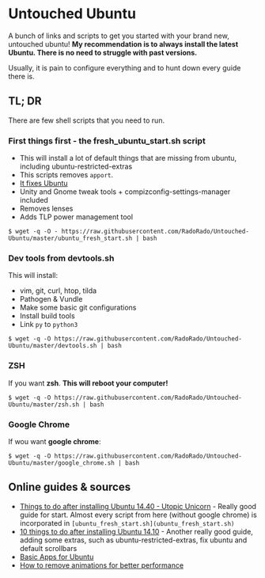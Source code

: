 # Untouched Ubuntu

A bunch of links and scripts to get you started with your brand new, untouched ubuntu! **My recommendation is to always install the latest Ubuntu. There is no need to struggle with past versions.**

Usually, it is pain to configure everything and to hunt down every guide there is.

## TL; DR

There are few shell scripts that you need to run.

### First things first - the fresh_ubuntu_start.sh script

* This will install a lot of default things that are missing from ubuntu, including ubuntu-restricted-extras
* This scripts removes `apport`.
* [It fixes Ubuntu](https://fixubuntu.com/)
* Unity and Gnome tweak tools + compizconfig-settings-manager included
* Removes lenses
* Adds TLP power management tool

```
$ wget -q -O - https://raw.githubusercontent.com/RadoRado/Untouched-Ubuntu/master/ubuntu_fresh_start.sh | bash
```

### Dev tools from devtools.sh

This will install:

* vim, git, curl, htop, tilda
* Pathogen & Vundle
* Make some basic git configurations
* Install build tools
* Link `py` to `python3`

```
$ wget -q -O https://raw.githubusercontent.com/RadoRado/Untouched-Ubuntu/master/devtools.sh | bash
```

### ZSH

If you want **zsh**. **This will reboot your computer!**

```
$ wget -q -O https://raw.githubusercontent.com/RadoRado/Untouched-Ubuntu/master/zsh.sh | bash
```

### Google Chrome

If wou want **google chrome**:

```
$ wget -q -O https://raw.githubusercontent.com/RadoRado/Untouched-Ubuntu/master/google_chrome.sh | bash
```

## Online guides & sources

* [Things to do after installing Ubuntu 14.40 - Utopic Unicorn](http://howtoubuntu.org/things-to-do-after-installing-ubuntu-14-10-utopic-unicorn) - Really good guide for start. Almost every script from here (without google chrome) is incorporated in `[ubuntu_fresh_start.sh](ubuntu_fresh_start.sh)`  
* [10 things to do after installing Ubuntu 14.10](http://scienceblogs.com/gregladen/2014/10/24/10-things-to-do-after-installing-ubuntu-14-10-utopic-unicorn/) - Another really good guide, adding some extras, such as ubuntu-restricted-extras, fix ubuntu and default scrollbars
* [Basic Apps for Ubuntu](http://www.omgubuntu.co.uk/2014/10/7-things-to-do-after-installing-ubuntu-14-10-utopic-unicorn)
* [How to remove animations for better performance](http://www.techdrivein.com/2014/11/20-things-todo-after-installing-ubuntu1410-ubuntu1404.html)
